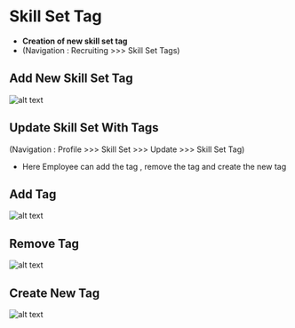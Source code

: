 Skill Set Tag
=========
 - **Creation of new skill set tag**
 - (Navigation : Recruiting >>> Skill Set Tags)

Add New Skill Set Tag
----
![alt text](../images/skillsettag.png "Skill Request")

Update Skill Set With Tags
----
(Navigation : Profile >>> Skill Set >>> Update >>> Skill Set Tag)


 -  Here Employee can add the tag , remove the tag and create the new tag 

Add Tag
----
![alt text](../images/add-skillsettag-profile.png "Skill Request")

Remove Tag
----
![alt text](../images/remove-skillsettag-profile.png "Skill Request")

Create New Tag
----
![alt text](../images/create-new-skillsettag-profile.png "Skill Request")


